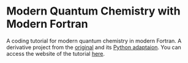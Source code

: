 # Modern Quantum Chemistry with Modern Fortran
A coding tutorial for modern quantum chemistry in modern Fortran. A derivative project from the [original](https://github.com/CrawfordGroup/ProgrammingProjects) and its [Python adaptaion](https://pycrawfordprogproj.readthedocs.io/en/latest/index.html#).
You can access the website of the tutorial [here](https://brianz98.github.io/Modern-Electronic-Structure-with-Modern-Fortran/src/index.html).
